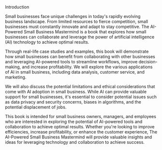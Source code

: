 Introduction

Small businesses face unique challenges in today's rapidly evolving business landscape. From limited resources to fierce competition, small businesses must constantly innovate and adapt to stay competitive. The AI-Powered Small Business Mastermind is a book that explores how small businesses can collaborate and leverage the power of artificial intelligence (AI) technology to achieve optimal results.

Through real-life case studies and examples, this book will demonstrate how small businesses can benefit from collaborating with other businesses and leveraging AI-powered tools to streamline workflows, improve decision-making, and increase profitability. We will explore the various applications of AI in small business, including data analysis, customer service, and marketing.

We will also discuss the potential limitations and ethical considerations that come with AI adoption in small business. While AI can provide valuable support for small businesses, it's essential to consider potential issues such as data privacy and security concerns, biases in algorithms, and the potential displacement of jobs.

This book is intended for small business owners, managers, and employees who are interested in exploring the potential of AI-powered tools and collaboration to achieve optimal results. Whether you're looking to improve efficiencies, increase profitability, or enhance the customer experience, The AI-Powered Small Business Mastermind will provide valuable insights and ideas for leveraging technology and collaboration to achieve success.
